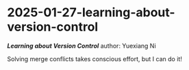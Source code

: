 # 2025-01-27-learning-about-version-control
***Learning about Version Control***
author: Yuexiang Ni

Solving merge conflicts takes conscious effort, but I can do it!